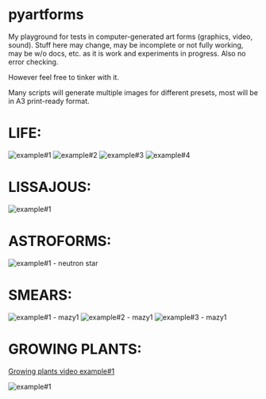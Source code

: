 # pyartforms

My playground for tests in computer-generated art forms (graphics, video, sound). 
Stuff here may change, may be incomplete or not fully working, may be w/o docs, etc. 
as it is work and experiments in progress. Also no error checking.

However feel free to tinker with it.

Many scripts will generate multiple images for different presets, most will be in A3 print-ready format.


# LIFE:

![example#1](/examples/life-0001.png?raw=true "Life example #1")
![example#2](/examples/life-0003.png?raw=true "Life example #2")
![example#3](/examples/life-0005.png?raw=true "Life example #3")
![example#4](/examples/life-0007.png?raw=true "Life example #4")

# LISSAJOUS:

![example#1](/examples/liss-0003.png?raw=true "Lissajous example #1")

# ASTROFORMS:
![example#1 - neutron star](/examples/zz-04-neutronstar-cir.png?raw=true "Astro example #1 - neutron star")

# SMEARS:

![example#1 - mazy1](/examples/mazy1-4960x3507-01-003.png?raw=true "Smears#1 example #1")
![example#2 - mazy1](/examples/mazy1-4960x3507-02-003.png?raw=true "Smears#1 example #2")
![example#3 - mazy1](/examples/mazy1-4960x3507-06-002.png?raw=true "Smears#1 example #3")

# GROWING PLANTS:

[Growing plants video example#1](https://www.youtube.com/watch?v=5HrdduqAdVk)



![example#1](/examples/tree0.png?raw=true "Tree example #1")